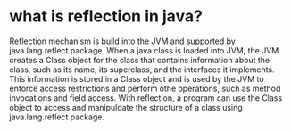 # what is reflection in java?
Reflection mechanism is build into the JVM and supported by java.lang.reflect package.
When a java class is loaded into JVM, the JVM creates a Class object for the class that contains information about the class, such as its name, its superclass, and the interfaces it implements.
This information is stored in a Class object and is used by the JVM to enforce access restrictions and perform othe operations, such as method invocations and field access.
With reflection, a program can use the Class object to access and manipuldate the structure of a class using java.lang.reflect package.

